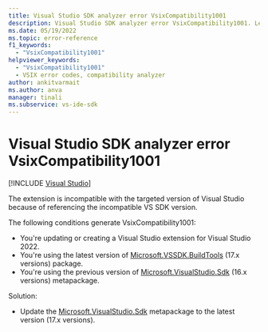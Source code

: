 ```yaml
---
title: Visual Studio SDK analyzer error VsixCompatibility1001
description: Visual Studio SDK analyzer error VsixCompatibility1001. Learn how to recognize and address this error.
ms.date: 05/19/2022
ms.topic: error-reference
f1_keywords:
  - "VsixCompatibility1001"
helpviewer_keywords:
  - "VsixCompatibility1001"
  - VSIX error codes, compatibility analyzer
author: ankitvarmait
ms.author: anva
manager: tinali
ms.subservice: vs-ide-sdk
---
```


# Visual Studio SDK analyzer error VsixCompatibility1001

[!INCLUDE [Visual Studio](~/includes/applies-to-version/vs-windows-only.md)]

The extension is incompatible with the targeted version of Visual Studio because of referencing the incompatible VS SDK version.

The following conditions generate VsixCompatibility1001:

- You're updating or creating a Visual Studio extension for Visual Studio 2022.
- You're using the latest version of [Microsoft.VSSDK.BuildTools](https://www.nuget.org/packages/Microsoft.VSSDK.BuildTools/) (17.x versions) package.
- You're using the previous version of [Microsoft.VisualStudio.Sdk](https://www.nuget.org/packages/Microsoft.VisualStudio.Sdk/) (16.x versions) metapackage.

Solution:

- Update the [Microsoft.VisualStudio.Sdk](https://www.nuget.org/packages/Microsoft.VisualStudio.Sdk/) metapackage to the latest version (17.x versions).
